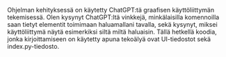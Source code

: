 Ohjelman kehityksessä on käytetty ChatGPT:tä graafisen käyttöliittymän tekemisessä. 
Olen kysynyt ChatGPT:ltä vinkkejä, minkälaisilla komennoilla saan tietyt elementit toimimaan haluamallani tavalla, sekä kysynyt, miksei käyttöliittymä näytä esimerkiksi siltä miltä haluaisin.
Tällä hetkellä koodia, jonka kirjoittamiseen on käytetty apuna tekoälyä ovat UI-tiedostot sekä index.py-tiedosto.
